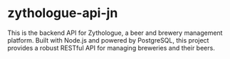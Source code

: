 # zythologue-api-jn
This is the backend API for Zythologue, a beer and brewery management platform. Built with Node.js and powered by PostgreSQL, this project provides a robust RESTful API for managing breweries and their beers.

